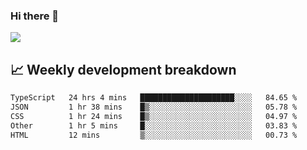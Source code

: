 ### Hi there 👋
<img align="center" src="https://github-readme-stats.vercel.app/api?username=Tumao727&show_icons=true&hide_title=true&theme=dracula" />


## 📈 Weekly development breakdown
<!--START_SECTION:waka-->

```txt
TypeScript   24 hrs 4 mins   █████████████████████░░░░   84.65 %
JSON         1 hr 38 mins    █▒░░░░░░░░░░░░░░░░░░░░░░░   05.78 %
CSS          1 hr 24 mins    █▒░░░░░░░░░░░░░░░░░░░░░░░   04.97 %
Other        1 hr 5 mins     █░░░░░░░░░░░░░░░░░░░░░░░░   03.83 %
HTML         12 mins         ▒░░░░░░░░░░░░░░░░░░░░░░░░   00.73 %
```

<!--END_SECTION:waka-->